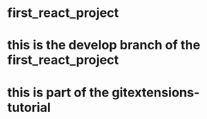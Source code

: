 # first_react_project
# this is the develop branch of the first_react_project
# this is part of the gitextensions-tutorial